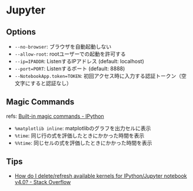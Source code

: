 # Jupyter

## Options

* `--no-browser`: ブラウザを自動起動しない
* `--allow-root`: rootユーザーでの起動を許可する
* `--ip=IPADDR`: ListenするIPアドレス (default: localhost)
* `--port=PORT`: Listenするポート (default: 8888)
* `--NotebookApp.token=TOKEN`: 初回アクセス時に入力する認証トークン（空文字にすると認証なし）

## Magic Commands

refs: [Built-in magic commands - IPython](https://ipython.readthedocs.io/en/stable/interactive/magics.html)

* `%matplotlib inline`: matplotlibのグラフを出力セルに表示
* `%time`: 同じ行の式を評価したときにかかった時間を表示
* `%%time`: 同じセルの式を評価したときにかかった時間を表示

## Tips

* [How do I delete/refresh available kernels for IPython/Jupyter notebook v4.0? - Stack Overflow](https://stackoverflow.com/questions/31976367/how-do-i-delete-refresh-available-kernels-for-ipython-jupyter-notebook-v4-0)
